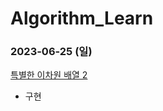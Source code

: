 # Algorithm_Learn
### 2023-06-25 (일)
[특별한 이차원 배열 2](https://school.programmers.co.kr/learn/courses/30/lessons/181831)
- 구현
